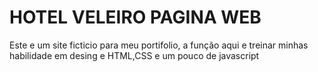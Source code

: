 # HOTEL VELEIRO PAGINA WEB

Este e um site ficticio para meu portifolio, a função aqui e treinar minhas habilidade em desing e HTML,CSS e um pouco de javascript
